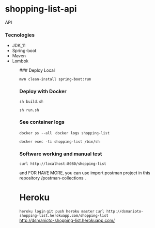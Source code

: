 # shopping-list-api
API

### Tecnologies
<ul>
  <li>JDK_11</li>
  <li>Spring-boot</li>
  <li>Maven</li>
  <li>Lombok</li>
<ul>
### Deploy Local  

`mvn clean-install spring-boot:run`

### Deploy with Docker

`sh build.sh`

`sh run.sh`

### See container logs
`docker ps --all `
`docker logs shopping-list`

`docker exec -ti shopping-list /bin/sh`

### Software working and manual test

`curl http://localhost:8080/shopping-list`

and FOR HAVE MORE, you can use import postman project in this repository /postman-collections .

# Heroku
`heroku login`
`git push heroku master`
`curl http://dsmanioto-shopping-list.herokuapp.com/shopping-list`
<br>
http://dsmanioto-shopping-list.herokuapp.com/